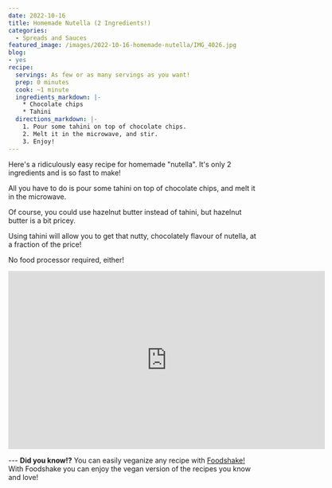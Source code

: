 ```yaml
---
date: 2022-10-16
title: Homemade Nutella (2 Ingredients!)
categories:
  - Spreads and Sauces
featured_image: /images/2022-10-16-homemade-nutella/IMG_4026.jpg
blog:
- yes
recipe:
  servings: As few or as many servings as you want!
  prep: 0 minutes
  cook: ~1 minute
  ingredients_markdown: |-
    * Chocolate chips
    * Tahini
  directions_markdown: |-
    1. Pour some tahini on top of chocolate chips.
    2. Melt it in the microwave, and stir.
    3. Enjoy!
---
```


Here's a ridiculously easy recipe for homemade "nutella". It's only 2 ingredients and is so fast to make!

All you have to do is pour some tahini on top of chocolate chips, and melt it in the microwave.

Of course, you could use hazelnut butter instead of tahini, but hazelnut butter is a bit pricey.

Using tahini will allow you to get that nutty, chocolately flavour of nutella, at a fraction of the price!

No food processor required, either!

<p align="center">
<iframe width="636" height="358" src="https://www.youtube.com/embed/NCaS69XkNVw" title="YouTube video player" frameborder="0" allow="accelerometer; autoplay; clipboard-write; encrypted-media; gyroscope; picture-in-picture" allowfullscreen></iframe>
</p>
---
<b>Did you know!?</b> You can easily veganize any recipe with <a href='https://foodshakeapp.com/'>Foodshake!</a> With Foodshake you can enjoy the vegan version of the recipes you know and love!